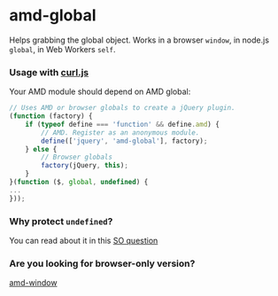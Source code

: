 amd-global
==========

Helps grabbing the global object. Works in a browser `window`, in node.js `global`, in Web Workers `self`.

### Usage with [curl.js](https://github.com/cujojs/curl)

Your AMD module should depend on AMD global:

```js
// Uses AMD or browser globals to create a jQuery plugin.
(function (factory) {
    if (typeof define === 'function' && define.amd) {
        // AMD. Register as an anonymous module.
        define(['jquery', 'amd-global'], factory);
    } else {
        // Browser globals
        factory(jQuery, this);
    }
}(function ($, global, undefined) {
...
}));
```

### Why protect `undefined`?

You can read about it in this [SO question](http://stackoverflow.com/questions/8275658/passing-window-and-undefined-to-an-immediately-invoked-anonymous-function-why)

### Are you looking for browser-only version?

[amd-window](https://github.com/szepeviktor/amd-window)
